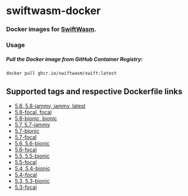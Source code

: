 # swiftwasm-docker

### Docker images for [SwiftWasm](https://swiftwasm.org).

### Usage

##### Pull the Docker image from GitHub Container Registry:

```bash
docker pull ghcr.io/swiftwasm/swift:latest
```

## Supported tags and respective Dockerfile links

- [5.8, 5.8-jammy, jammy, latest](https://github.com/swiftwasm/swiftwasm-docker/blob/main/5.8/ubuntu/22.04/Dockerfile)
- [5.8-focal, focal](https://github.com/swiftwasm/swiftwasm-docker/blob/main/5.8/ubuntu/20.04/Dockerfile)
- [5.8-bionic, bionic](https://github.com/swiftwasm/swiftwasm-docker/blob/main/5.8/ubuntu/18.04/Dockerfile)
- [5.7, 5.7-jammy](https://github.com/swiftwasm/swiftwasm-docker/blob/main/5.7/ubuntu/22.04/Dockerfile)
- [5.7-bionic](https://github.com/swiftwasm/swiftwasm-docker/blob/main/5.7/ubuntu/18.04/Dockerfile)
- [5.7-focal](https://github.com/swiftwasm/swiftwasm-docker/blob/main/5.7/ubuntu/20.04/Dockerfile)
- [5.6, 5.6-bionic](https://github.com/swiftwasm/swiftwasm-docker/blob/main/5.6/ubuntu/18.04/Dockerfile)
- [5.6-focal](https://github.com/swiftwasm/swiftwasm-docker/blob/main/5.6/ubuntu/20.04/Dockerfile)
- [5.5, 5.5-bionic](https://github.com/swiftwasm/swiftwasm-docker/blob/main/5.5/ubuntu/18.04/Dockerfile)
- [5.5-focal](https://github.com/swiftwasm/swiftwasm-docker/blob/main/5.5/ubuntu/20.04/Dockerfile)
- [5.4, 5.4-bionic](https://github.com/swiftwasm/swiftwasm-docker/blob/main/5.4/ubuntu/18.04/Dockerfile)
- [5.4-focal](https://github.com/swiftwasm/swiftwasm-docker/blob/main/5.4/ubuntu/20.04/Dockerfile)
- [5.3, 5.3-bionic](https://github.com/swiftwasm/swiftwasm-docker/blob/main/5.3/ubuntu/18.04/Dockerfile)
- [5.3-focal](https://github.com/swiftwasm/swiftwasm-docker/blob/main/5.3/ubuntu/20.04/Dockerfile)
